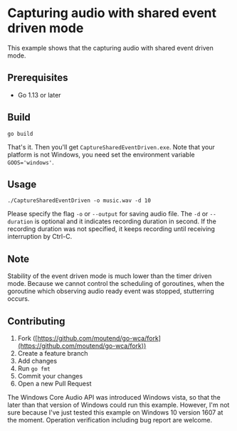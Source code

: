 # Capturing audio with shared event driven mode

This example shows that the capturing audio with shared event driven mode.

## Prerequisites

- Go 1.13 or later

## Build

```console
go build
```

That's it. Then you'll get `CaptureSharedEventDriven.exe`. Note that your platform is not Windows, you need set the environment variable `GOOS='windows'`.

## Usage

```console
./CaptureSharedEventDriven -o music.wav -d 10
```

Please specify the flag `-o` or `--output` for saving audio file. The `-d` or `--duration` is optional and it indicates recording duration in second. If the recording duration was not specified, it keeps recording until receiving interruption by Ctrl-C.

## Note

Stability of the event driven mode is much lower than the timer driven mode. Because we cannot control the scheduling of goroutines, when the goroutine which observing audio ready event was stopped, stutterring occurs.

## Contributing

1. Fork ([https://github.com/moutend/go-wca/fork](https://github.com/moutend/go-wca/fork))
1. Create a feature branch
1. Add changes
1. Run `go fmt`
1. Commit your changes
1. Open a new Pull Request

The Windows Core Audio API was introduced Windows vista, so that the later than that version of Windows could run this example. However, I'm not sure because I've just tested this example on Windows 10 version 1607 at the moment. Operation verification including bug report are welcome.
